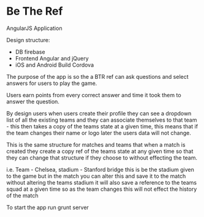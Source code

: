 # Be The Ref
AngularJS Application

Design structure:
* DB firebase
* Frontend Angular and jQuery
* iOS and Android Build Cordova

The purpose of the app is so the a BTR ref can ask questions and select answers for users to play the game.

Users earn points from every correct answer and time it took them to answer the question.

By design users when users create their profile they can see a dropdown list of all the existing teams and they can associate themselves to that team - this then takes a copy of the teams state at a given time, this means that if the team changes their name or logo later the users data will not change.

This is the same structure for matches and teams that when a match is created they create a copy ref of the teams state at any given time so that they can change that structure if they choose to without effecting the team.

i.e. Team - Chelsea, stadium - Stanford bridge
this is be the stadium given to the game but in the match you can alter this and save it to the match without altering the teams stadium it will also save a reference to the teams squad at a given time so as the team changes this will not effect the history of the match

To start the app run grunt server 
